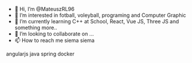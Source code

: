 - 👋 Hi, I’m @MateuszRL96
- 👀 I’m interested in fotball, voleyball, programing and Computer Graphic
- 🌱 I’m currently learning C++ at School, React, Vue JS, Three JS and something more..
- 💞️ I’m looking to collaborate on ...
- 📫 How to reach me siema siema

angularjs java spring docker

<!---
MateuszRL96/MateuszRL96 is a ✨ special ✨ repository because its `README.md` (this file) appears on your GitHub profile.
You can click the Preview link to take a look at your changes.
--->
